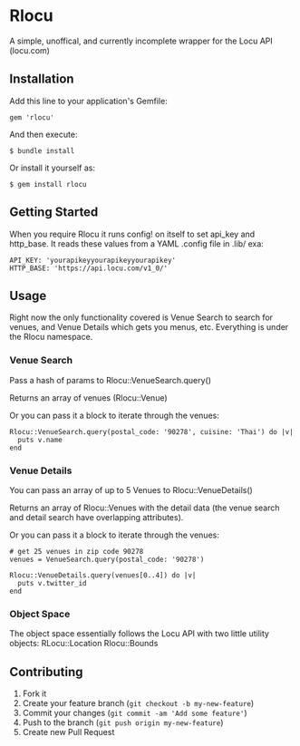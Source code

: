 # Rlocu

A simple, unoffical, and currently incomplete wrapper for the Locu API (locu.com)

## Installation

Add this line to your application's Gemfile:

    gem 'rlocu'

And then execute:

    $ bundle install

Or install it yourself as:

    $ gem install rlocu

## Getting Started

When you require Rlocu it runs config! on itself to set api_key and http_base.  It reads these values from a YAML .config file in .lib/ exa:

    API_KEY: 'yourapikeyyourapikeyyourapikey'
    HTTP_BASE: 'https://api.locu.com/v1_0/'

## Usage

Right now the only functionality covered is Venue Search to search for venues, and Venue Details which gets you menus, etc.
Everything is under the Rlocu namespace. 

### Venue Search
Pass a hash of params to Rlocu::VenueSearch.query()

Returns an array of venues (Rlocu::Venue)

Or you can pass it a block to iterate through the venues:

    Rlocu::VenueSearch.query(postal_code: '90278', cuisine: 'Thai') do |v|
      puts v.name
    end

### Venue Details
You can pass an array of up to 5 Venues to Rlocu::VenueDetails()

Returns an array of Rlocu::Venues with the detail data (the venue search and detail search have overlapping attributes).

Or you can pass it a block to iterate through the venues:

    # get 25 venues in zip code 90278
    venues = VenueSearch.query(postal_code: '90278')
    
    Rlocu::VenueDetails.query(venues[0..4]) do |v|
      puts v.twitter_id
    end

### Object Space
The object space essentially follows the Locu API with two little utility objects:
RLocu::Location
Rlocu::Bounds

## Contributing

1. Fork it
2. Create your feature branch (`git checkout -b my-new-feature`)
3. Commit your changes (`git commit -am 'Add some feature'`)
4. Push to the branch (`git push origin my-new-feature`)
5. Create new Pull Request

